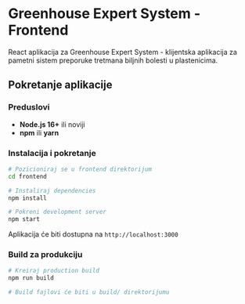 # Greenhouse Expert System - Frontend

React aplikacija za Greenhouse Expert System - klijentska aplikacija za pametni sistem preporuke tretmana biljnih bolesti u plastenicima.

## Pokretanje aplikacije

### Preduslovi
- **Node.js 16+** ili noviji
- **npm** ili **yarn**

### Instalacija i pokretanje

```bash
# Pozicioniraj se u frontend direktorijum
cd frontend

# Instaliraj dependencies
npm install

# Pokreni development server
npm start
```

Aplikacija će biti dostupna na `http://localhost:3000`

### Build za produkciju

```bash
# Kreiraj production build
npm run build

# Build fajlovi će biti u build/ direktorijumu
```